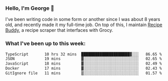 ### Hello, I'm George 👋

I've been writing code in some form or another since I was about 8 years old, and recently made it my full-time job. On top of this, I maintain [Recipe Buddy](https://github.com/georgegebbett/recipe-buddy), a recipe scraper that interfaces with Grocy.  

<!--
**georgegebbett/georgegebbett** is a ✨ _special_ ✨ repository because its `README.md` (this file) appears on your GitHub profile.

Here are some ideas to get you started:

- 🔭 I’m currently working on ...
- 🌱 I’m currently learning ...
- 👯 I’m looking to collaborate on ...
- 🤔 I’m looking for help with ...
- 💬 Ask me about ...
- 📫 How to reach me: ...
- 😄 Pronouns: ...
- ⚡ Fun fact: ...
-->

### What I've been up to this week:
<!--START_SECTION:waka-->

```txt
TypeScript       10 hrs 32 mins  █████████████████████▓░░░   86.65 %
JSON             19 mins         ▓░░░░░░░░░░░░░░░░░░░░░░░░   02.65 %
JavaScript       18 mins         ▓░░░░░░░░░░░░░░░░░░░░░░░░   02.49 %
Docker           17 mins         ▓░░░░░░░░░░░░░░░░░░░░░░░░   02.43 %
GitIgnore file   11 mins         ▒░░░░░░░░░░░░░░░░░░░░░░░░   01.57 %
```

<!--END_SECTION:waka-->
